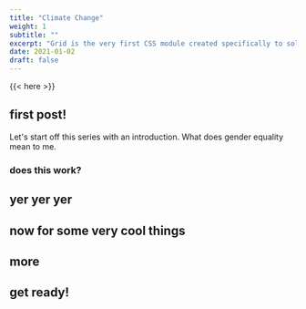 ```yaml
---
title: "Climate Change"
weight: 1
subtitle: ""
excerpt: "Grid is the very first CSS module created specifically to solve the layout problems we’ve all been hacking our way around for as long as we’ve been making websites."
date: 2021-01-02
draft: false
---
```


{{< here >}}


## first post!
Let's start off this series with an introduction. What does gender equality mean to me.

### does this work?
yer yer yer
---

## now for some very cool things

## more

## get ready!
